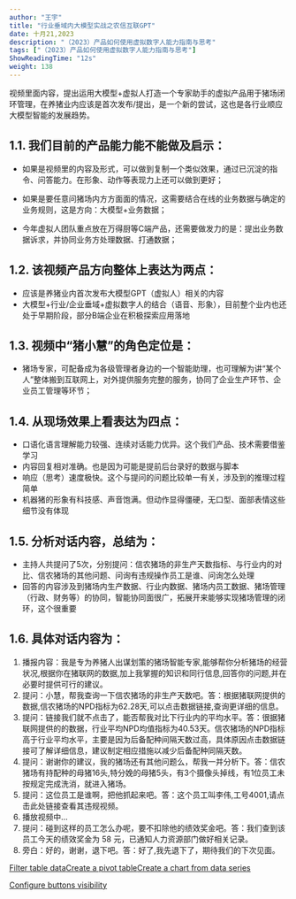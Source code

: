 ```yaml
---
author: "王宇"
title: "行业垂域内大模型实战之农信互联GPT"
date: 十月21,2023
description: "（2023）产品如何使用虚拟数字人能力指南与思考"
tags: ["（2023）产品如何使用虚拟数字人能力指南与思考"]
ShowReadingTime: "12s"
weight: 138
---
```

视频里面内容，提出运用大模型+虚拟人打造一个专家助手的虚拟产品用于猪场闭环管理，在养猪业内应该是首次发布/提出，是一个新的尝试，这也是各行业顺应大模型智能的发展趋势。

1.1. 我们目前的产品能力能不能做及启示：
----------------------

*   如果是视频里的内容及形式，可以做到复制一个类似效果，通过已沉淀的指令、问答能力。在形象、动作等表现力上还可以做到更好；  
    
*   如果是要任意问猪场内方方面面的情况，这需要结合在线的业务数据与确定的业务规则，这是方向：大模型+业务数据；
*   今年虚拟人团队重点放在万得厨等C端产品，还需要做发力的是：提出业务数据诉求，并协同业务方处理数据、打通数据；

1.2. 该视频产品方向整体上表达为两点：
---------------------

*   应该是养猪业内首次发布大模型GPT（虚拟人）相关的内容
*   大模型+行业/企业垂域+虚拟数字人的结合（语音、形象），目前整个业内也还处于早期阶段，部分B端企业在积极探索应用落地

1.3. 视频中“猪小慧”的角色定位是：
--------------------

*   猪场专家，可配备成为各级管理者身边的一个智能助理，也可理解为讲“某个人”整体搬到互联网上，对外提供服务完整的服务，协同了企业生产环节、企业员工管理等环节；

1.4. 从现场效果上看表达为四点：
------------------

*   口语化语言理解能力较强、连续对话能力优异。这个我们产品、技术需要借鉴学习
*   内容回复相对准确。也是因为可能是提前后台录好的数据与脚本
*   响应（思考）速度极快。这个与提问的问题比较单一有关，涉及到的推理过程简单
*   机器猪的形象有科技感、声音饱满。但动作显得僵硬，无口型、面部表情这些细节没有体现

1.5. 分析对话内容，总结为：
----------------

*   主持人共提问了5次，分别提问：信农猪场的非生产天数指标、与行业内的对比、信农猪场的其他问题、问询有违规操作员工是谁、问询怎么处理
*   回答的内容涉及到猪场内生产数据、行业内数据、猪场内员工数据、猪场管理（行政、财务等）的协同，智能协同面很广，拓展开来能够实现猪场管理的闭环，这个很重要

1.6. 具体对话内容为：
-------------

1.  播报内容：我是专为养猪人出谋划策的猪场智能专家,能够帮你分析猪场的经营状况,根据你在猪联网的数据,加上我掌握的知识和同行信息,回答你的问题,并在必要时提供可行的建议。
2.  提问：小慧，帮我查询一下信农猪场的非生产天数吧。答：根据猪联网提供的数据,信农猪场的NPD指标为62.28天,可以点击数据链接,查询更详细的信息。
3.  提问：链接我们就不点击了，能否帮我对比下行业内的平均水平。答：很据猪联网提供的的数据，行业平均NPD均值指标为40.53天。信农猪场的NPD指标高于行业平均水平，主要是因为后备配种间隔天数过高，具体原因点击数据链接可了解详细信息，建议制定相应措施以减少后备配种同隔天数。
4.  提问：谢谢你的建议，我的猪场还有其他问题么，帮我一并分析下。答：信农猪场有持配种的母猪16头,特分娩的母猪5头，有3个摄像头掉线，有1位员工未按规定完成洗消，就进入猪场。
5.  提问：这位员工是谁啊，把他抓起来吧。答：这个员工叫李伟,工号4001,请点击此处链接查看其违规视频。
6.  播放视频中...
7.  提问：碰到这样的员工怎么办呢，要不扣除他的绩效奖金吧。答：我们查到该员工今天的绩效奖金为 58 元，已通知人力资源部门做好相关记录。
8.  旁白：好的，谢谢，退下吧。答：好了,我先退下了，期待我们的下次见面。

  

[Filter table data](#)[Create a pivot table](#)[Create a chart from data series](#)

[Configure buttons visibility](/users/tfac-settings.action)